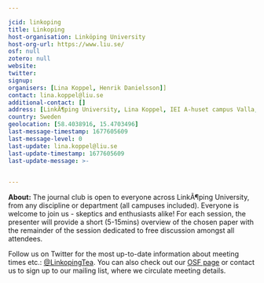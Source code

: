 ```yaml
---

jcid: linkoping
title: Linkoping
host-organisation: Linköping University
host-org-url: https://www.liu.se/
osf: null
zotero: null
website: 
twitter: 
signup: 
organisers: [Lina Koppel, Henrik Danielsson]]
contact: lina.koppel@liu.se
additional-contact: []
address: [LinkÃ¶ping University, Lina Koppel, IEI A-huset campus Valla, 58183 LinkÃ¶ping]
country: Sweden
geolocation: [58.4038916, 15.4703496]
last-message-timestamp: 1677605609
last-message-level: 0
last-update: lina.koppel@liu.se
last-update-timestamp: 1677605609
last-update-message: >-
  

---
```


**About:**
The journal club is open to everyone across LinkÃ¶ping University, from any discipline or department (all campuses included). Everyone is welcome to join us - skeptics and enthusiasts alike! For each session, the presenter will provide a short (5-15mins) overview of the chosen paper with the remainder of the session dedicated to free discussion amongst all attendees.

Follow us on Twitter for the most up-to-date information about meeting times etc.: [@LinkopingTea](https://twitter.com/LinkopingTea). You can also check out our [OSF page](https://osf.io/cfby7/) or contact us to sign up to our mailing list, where we circulate meeting details.
